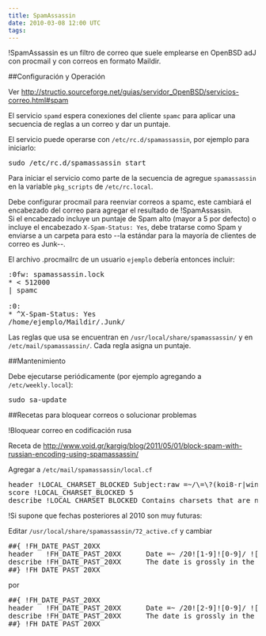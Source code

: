 ```yaml
---
title: SpamAssassin
date: 2010-03-08 12:00 UTC
tags:
---
```

 !SpamAssassin es un filtro de correo que suele emplearse en OpenBSD adJ con procmail y con correos en formato Maildir.   


##Configuración y Operación

Ver http://structio.sourceforge.net/guias/servidor_OpenBSD/servicios-correo.html#spam


El servicio ```spamd``` espera conexiones del cliente ```spamc``` para aplicar una secuencia de reglas a un correo y dar un puntaje.

El servicio puede operarse con ```/etc/rc.d/spamassassin```, por ejemplo para iniciarlo:

<pre>
sudo /etc/rc.d/spamassassin start
</pre>

Para iniciar el servicio como parte de la secuencia de agregue ```spamassassin``` en la variable ```pkg_scripts``` de ```/etc/rc.local```.

Debe configurar procmail para reenviar correos a spamc, este cambiará el encabezado del correo para agregar el resultado de !SpamAssassin.  
Si el encabezado incluye un puntaje de Spam alto (mayor a 5 por defecto) o  incluye el encabezado ```X-Spam-Status: Yes```, debe tratarse como Spam y enviarse a un carpeta para esto --la estándar para la mayoría de clientes de correo es Junk--.

El archivo .procmailrc de un usuario ```ejemplo``` debería entonces incluir:
<pre>
:0fw: spamassassin.lock
* < 512000
| spamc

:0:
* ^X-Spam-Status: Yes
/home/ejemplo/Maildir/.Junk/
</pre>

Las reglas que usa se encuentran en ```/usr/local/share/spamassassin/``` y en ```/etc/mail/spamassassin/```.  Cada regla asigna un puntaje.
 

##Mantenimiento

Debe ejecutarse periódicamente (por ejemplo agregando a ```/etc/weekly.local```):
<pre>
sudo sa-update
</pre>


##Recetas para bloquear correos o solucionar problemas

!Bloquear correo en codificación rusa

Receta de http://www.void.gr/kargig/blog/2011/05/01/block-spam-with-russian-encoding-using-spamassassin/

Agregar a ```/etc/mail/spamassassin/local.cf```

<pre>
header !LOCAL_CHARSET_BLOCKED Subject:raw =~/\=\?(koi8-r|windows-1251)\?/i
score !LOCAL_CHARSET_BLOCKED 5
describe !LOCAL_CHARSET_BLOCKED Contains charsets that are not acceptable
</pre>


!Si supone que fechas posteriores al 2010 son muy futuras:

Editar ```/usr/local/share/spamassassin/72_active.cf``` y cambiar
<pre>
##{ !FH_DATE_PAST_20XX
header   !FH_DATE_PAST_20XX      Date =~ /20![1-9]![0-9]/ ![if-unset: 2006]
describe !FH_DATE_PAST_20XX      The date is grossly in the future.
##} !FH_DATE_PAST_20XX
</pre>
por
<pre>
##{ !FH_DATE_PAST_20XX
header   !FH_DATE_PAST_20XX      Date =~ /20![2-9]![0-9]/ ![if-unset: 2006]
describe !FH_DATE_PAST_20XX      The date is grossly in the future.
##} !FH_DATE_PAST_20XX
</pre>
